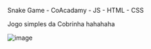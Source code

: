 
Snake Game - CoAcadamy - JS - HTML - CSS

Jogo simples da Cobrinha hahahaha

![image](https://user-images.githubusercontent.com/79944203/157783762-bdc10e33-ffd7-437c-9068-da0f5b635c11.png)
